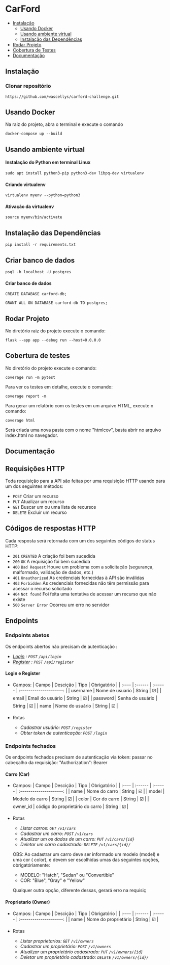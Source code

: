 # CarFord

- [Instalação](#instalação)
  - [Usando Docker](#usando-Docker)
  - [Usando ambiente virtual](#usando-ambiente-virtual)
  - [Instalação das Dependências ](#instalação-das-dependências)
- [Rodar Projeto](#rodar-projeto)
- [Cobertura de Testes](#cobertura-de-testes)
- [Documentação](#documentacao)



## Instalação

### Clonar repositório
```
https://github.com/wascellys/carford-challenge.git
```

## Usando Docker
Na raiz do projeto, abra o terminal e execute o comando  
```
docker-compose up --build
```

## Usando ambiente virtual
#### Instalação do Python em terminal Linux
```
sudo apt install python3-pip python3-dev libpq-dev virtualenv
```
#### Criando virtualenv
```
virtualenv myenv --python=python3
```
#### Ativação da  virtualenv
```
source myenv/bin/activate
```
## Instalação das Dependências
```
pip install -r requirements.txt
```
## Criar banco de dados
```
psql -h localhost -U postgres
```

#### Criar banco de dados
```
CREATE DATABASE carford-db;

GRANT ALL ON DATABASE carford-db TO postgres;
```

## Rodar Projeto
No diretório raiz do projeto execute o comando:
```
flask --app app --debug run --host=0.0.0.0
```

## Cobertura de testes
No diretório do projeto execute o comando:
```
coverage run -m pytest
```

Para ver os testes em detalhe, execute o comando:
```
coverage report -m
```

Para gerar um relatório com os testes em um arquivo HTML, execute o comando:
```
coverage html
```
Será criada uma nova pasta com o nome "htmlcov", basta abrir no arquivo index.html no navegador.

## Documentação
## Requisições HTTP
Toda requisição para a API são feitas por uma requisição HTTP usando para um dos seguintes métodos:

* `POST` Criar um recurso
* `PUT` Atualizar um recurso
* `GET` Buscar um ou uma lista de recursos
* `DELETE` Excluir um recurso

## Códigos de respostas HTTP
Cada resposta será retornada com um dos seguintes códigos de status HTTP:

* `201` `CREATED` A criação foi bem sucedida
* `200` `OK` A requisição foi bem sucedida
* `400` `Bad Request` Houve um problema com a solicitação (segurança, malformado, validação de dados, etc.)
* `401` `Unauthorized` As credenciais fornecidas à API são inválidas
* `403` `Forbidden` As credenciais fornecidas não têm permissão para acessar o recurso solicitado
* `404` `Not found` Foi feita uma tentativa de acessar um recurso que não existe
* `500` `Server Error` Ocorreu um erro no servidor

## Endpoints

### Endpoints abetos
Os endpoints abertos não precisam de autenticação :

- *[Login]() : `POST` `/api/login`*
- *[Register]() : `POST` `/api/register`*

#### Login e Register
- Campos:
  | Campo     | Descição        | Tipo    | Obrigatório             |
  | :----     | :------         | :------ | :---------------------: |
  | username  | Nome de usuario | String  | :ballot_box_with_check: |
  | email     | Email do usuário | String  | :ballot_box_with_check: |
  | password  | Senha do usuário | String  | :ballot_box_with_check: |
  | name  | Nome do usuário | String  | :ballot_box_with_check: |

- Rotas
  - *Cadastrar usuário: `POST` `/register`*
  - *Obter token de autenticação: `POST` `/login`*
  

### Endpoints fechados
Os endpoints fechados precisam de autenticação via token:
passar no cabeçalho da requisição: "Authorization": Bearer <token>

#### Carro (Car)


- Campos:
  | Campo       | Descição                       | Tipo     | Obrigatório             |
  | :----       | :------                        | :------  | :---------------------: |
  | name      | Nome do carro        | String  | :ballot_box_with_check: |
  | model | Modelo do carro         | String   | :ballot_box_with_check: |
  | color      | Cor do carro          | String   | :ballot_box_with_check: |
  | owner_id        | código do proprietário do carro | String   | :ballot_box_with_check: |

- Rotas
  - *Listar carros: `GET` `/v1/cars`*
  - *Cadastrar um carro: `POST` `/v1/cars`*
  - *Atualizar um os dados de um carro: `PUT` `/v1/cars/{id}`*
  - *Deletar um carro cadastrado: `DELETE` `/v1/cars/{id}/`*
  
  OBS: Ao cadastrar um carro deve ser informado um modelo (model) e uma cor ( color), e devem ser escolhidas umas das seguintes opções,
  obrigatóriamente:
  - MODELO: "Hatch", "Sedan" ou "Convertible"
  - COR: "Blue", "Gray" e "Yellow"

  Qualquer outra opção, diferente dessas, gerará erro na requisiç


#### Proprietario (Owner)


- Campos:
  | Campo       | Descição                       | Tipo     | Obrigatório             |
  | :----       | :------                        | :------  | :---------------------: |
  | name      | Nome do proprietário        | String  | :ballot_box_with_check: |

- Rotas
  - *Listar proprietarios: `GET` `/v1/owners`*
  - *Cadastrar um proprietário: `POST` `/v1/owners`*
  - *Atualizar um proprietário cadastrado: `PUT` `/v1/owners/{id}`*
  - *Deletar um proprietário cadastrado: `DELETE` `/v1/owners/{id}/`*

